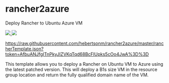 # rancher2azure
Deploy Rancher to Ubuntu Azure VM

<a href="https://portal.azure.com/#create/Microsoft.Template/uri/https%3A%2F%2Fraw.githubusercontent.com%2FAzure%2Fazure-quickstart-templates%2FrancherTemplate.json" target="_blank">
    <img src="http://azuredeploy.net/deploybutton.png"/>
</a>

<a href="https://portal.azure.com/#create/Microsoft.Template/uri/https%3A%2F%2Fraw.githubusercontent.com%2Fhebertsonm%2Francher2azure%2Fmaster%2FrancherTemplate.json" target="_blank">
    <img src="http://azuredeploy.net/deploybutton.png"/>
</a>

https://raw.githubusercontent.com/hebertsonm/rancher2azure/master/rancherTemplate.json?token=AfbuANJfgITnPkyJIZVKqTqd68BcFlUpks5cOo4JwA%3D%3D

This template allows you to deploy a Rancher on Ubuntu VM to Azure using the latest patched version. This will deploy a B1s size VM in the resource group location and return the fully qualified domain name of the VM.
